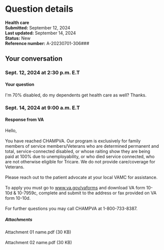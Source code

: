 # Question details

**Health care**
<br> **Submitted:** September 12, 2024
<br> **Last updated:** September 14, 2024
<br> **Status:** New
<br> **Reference number:** A-20230701-306###

## Your conversation

### Sept. 12, 2024 at 2:30 p.m. E.T

#### Your question
I'm 70% disabled, do my dependents get health care as well? Thanks.

### Sept. 14, 2024 at 9:00 a.m. E.T

#### Response from VA
Hello, 
<br>
<br> You have reached CHAMPVA. Our program is exclusively for family members of service members/Veterans who are determined permanent and total, service-connected disabled, or whose raiting show they are being paid at 100% due to unemployability, or who died service connected, who are not otherwise eligible for Tricare. We do not provide care/coverage for Veterans.
<br> 
<br> Please reach out to the patient advocate at your local VAMC for assistance.
<br> 
<br> To apply you must go to www.va.gov/vaforms and download VA form 10-10d & 10-7959c, complete and submit to the address or fax provided on VA form 10-10d.
<br> 
<br> For further questions you may call CHAMPVA at 1-800-733-8387.

##### Attachments
Attachment 01 name.pdf (30 KB)
<br> 
<br> Attachment 02 name.pdf (30 KB)
